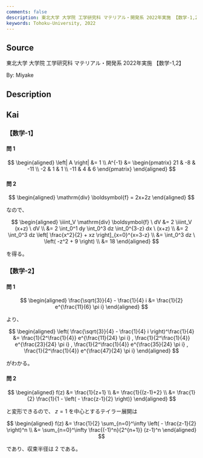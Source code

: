 ```yaml
---
comments: false
description: 東北大学 大学院 工学研究科 マテリアル・開発系 2022年実施 【数学-1,2】
keywords: Tohoku-University, 2022
---
```


## **Source**
東北大学 大学院 工学研究科 マテリアル・開発系 2022年実施 【数学-1,2】

By: Miyake

## **Description**

## **Kai**
### 【数学-1】
#### 問 1

$$
\begin{aligned}
\left| A \right| &= 1
\\
A^{-1} &= \begin{pmatrix} 21 & -8 & -11 \\ -2 & 1 & 1 \\ -11 & 4 & 6 \end{pmatrix}
\end{aligned}
$$

#### 問 2

$$
\begin{aligned}
\mathrm{div} \boldsymbol{f} = 2x+2z
\end{aligned}
$$

なので、

$$
\begin{aligned}
\iiint_V \mathrm{div} \boldsymbol{f} \ dV
&= 2 \iiint_V (x+z) \ dV
\\
&= 2 \int_0^1 dy \int_0^3 dz \int_0^{3-z} dx \ (x+z)
\\
&= 2 \int_0^3 dz \left[ \frac{x^2}{2} + xz \right]_{x=0}^{x=3-z}
\\
&= \int_0^3 dz \ \left( -z^2 + 9 \right)
\\
&= 18
\end{aligned}
$$

を得る。

### 【数学-2】
#### 問 1

$$
\begin{aligned}
\frac{\sqrt{3}}{4} - \frac{1}{4} i
&= \frac{1}{2} e^{\frac{11}{6} \pi i}
\end{aligned}
$$

より、

$$
\begin{aligned}
\left( \frac{\sqrt{3}}{4} - \frac{1}{4} i \right)^\frac{1}{4}
&= \frac{1}{2^\frac{1}{4}} e^{\frac{11}{24} \pi i}
, \frac{1}{2^\frac{1}{4}} e^{\frac{23}{24} \pi i}
, \frac{1}{2^\frac{1}{4}} e^{\frac{35}{24} \pi i}
, \frac{1}{2^\frac{1}{4}} e^{\frac{47}{24} \pi i}
\end{aligned}
$$

がわかる。

#### 問 2

$$
\begin{aligned}
f(z)
&= \frac{1}{z+1}
\\
&= \frac{1}{(z-1)+2}
\\
&= \frac{1}{2} \frac{1}{1 - \left( - \frac{z-1}{2} \right)}
\end{aligned}
$$

と変形できるので、 $z=1$ を中心とするテイラー展開は

$$
\begin{aligned}
f(z)
&= \frac{1}{2} \sum_{n=0}^\infty \left( - \frac{z-1}{2} \right)^n
\\
&= \sum_{n=0}^\infty \frac{(-1)^n}{2^{n+1}} (z-1)^n
\end{aligned}
$$

であり、収束半径は $2$ である。